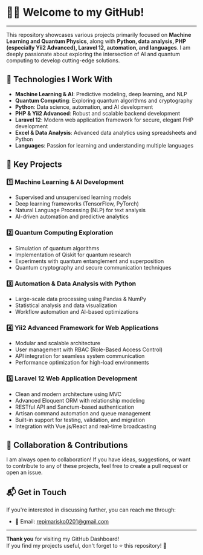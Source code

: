 # 👨‍💻 Welcome to my **GitHub!**


---

This repository showcases various projects primarily focused on **Machine Learning and Quantum Physics**, along with **Python, data analysis, PHP (especially Yii2 Advanced), Laravel 12, automation, and languages**. I am deeply passionate about exploring the intersection of AI and quantum computing to develop cutting-edge solutions.

## 🚀 Technologies I Work With

- **Machine Learning & AI**: Predictive modeling, deep learning, and NLP  
- **Quantum Computing**: Exploring quantum algorithms and cryptography  
- **Python**: Data science, automation, and AI development  
- **PHP & Yii2 Advanced**: Robust and scalable backend development  
- **Laravel 12**: Modern web application framework for secure, elegant PHP development  
- **Excel & Data Analysis**: Advanced data analytics using spreadsheets and Python  
- **Languages**: Passion for learning and understanding multiple languages  

## 📌 Key Projects

### 1️⃣ **Machine Learning & AI Development**
- Supervised and unsupervised learning models  
- Deep learning frameworks (TensorFlow, PyTorch)  
- Natural Language Processing (NLP) for text analysis  
- AI-driven automation and predictive analytics  

### 2️⃣ **Quantum Computing Exploration**
- Simulation of quantum algorithms  
- Implementation of Qiskit for quantum research  
- Experiments with quantum entanglement and superposition  
- Quantum cryptography and secure communication techniques  

### 3️⃣ **Automation & Data Analysis with Python**
- Large-scale data processing using Pandas & NumPy  
- Statistical analysis and data visualization  
- Workflow automation and AI-based optimizations  

### 4️⃣ **Yii2 Advanced Framework for Web Applications**
- Modular and scalable architecture  
- User management with RBAC (Role-Based Access Control)  
- API integration for seamless system communication  
- Performance optimization for high-load environments  

### 5️⃣ **Laravel 12 Web Application Development**
- Clean and modern architecture using MVC  
- Advanced Eloquent ORM with relationship modeling  
- RESTful API and Sanctum-based authentication  
- Artisan command automation and queue management  
- Built-in support for testing, validation, and migration  
- Integration with Vue.js/React and real-time broadcasting  

## 🤝 Collaboration & Contributions

I am always open to collaboration! If you have ideas, suggestions, or want to contribute to any of these projects, feel free to create a pull request or open an issue.

## 📬 Get in Touch

If you're interested in discussing further, you can reach me through:  
- 📧 Email: [repimarisko0201@gmail.com](mailto:repimarisko0201@gmail.com)

---

**Thank you** for visiting my GitHub Dashboard!  
If you find my projects useful, don't forget to ⭐️ this repository! 🚀
